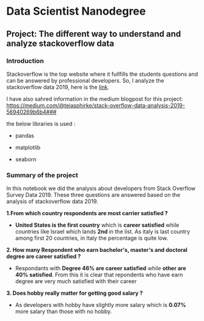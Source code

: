 # Data Scientist Nanodegree

## Project: The different way to understand and analyze stackoverflow data 

### Introduction
Stackoverflow is the top website where it fullfills the students questions and can be answered by professional developers. So, I analyze the stackoverflow data 2019, here is the [link](https://insights.stackoverflow.com/survey). 

I have also sahred information in the medium blogpost for this project: https://medium.com/@tejasphirke/stack-overflow-data-analysis-2019-56940269b6b4###

the below libraries is used :

* pandas

* matplotlib

* seaborn

### Summary of the project
In this notebook we did the analysis about developers from Stack Overflow Survey Data 2019. These three questions are answered based on the analysis of stackoverflow data 2019.

**1.From which country respondents are most carrier satisfied ?**
* **United States is the first country** which is **career satisfied** while countries like Israel which lands **2nd** in the list. As italy is last country among first 20 countries, in Italy the percentage is quite low. 

**2. How many Respondent who earn bachelor's, master's and doctoral degree are career satisfied ?**
* Respondants with **Degree 46% are career satisfied** while **other are 40% satisfied**. From this it is clear that repondents who have earn degree are very much satisfied with their career 

**3. Does hobby really matter for getting good salary ?**
* As developers with hobby have slightly more salary which is **0.07%** more salary than those with no hobby.

